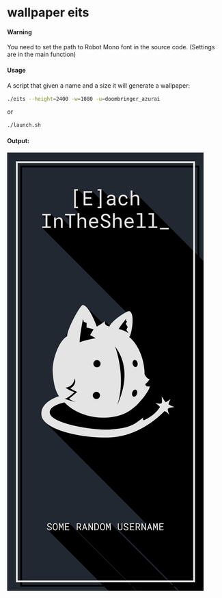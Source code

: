 # wallpaper eits

#### Warning

You need to set the path to Robot Mono font in the source code.
(Settings are in the main function)

#### Usage

A script that given a name and a size it will generate a wallpaper:

```bash
./eits --height=2400 -w=1080 -u=doombringer_azurai
```

or

```bash
./launch.sh
```

#### Output:

![Wallpaper](./assets/wallpaper.png)
